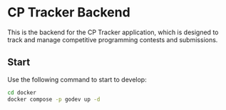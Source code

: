 # CP Tracker Backend
This is the backend for the CP Tracker application, which is designed to track and manage competitive programming contests and submissions.

## Start
Use the following command to start to develop:
```bash
cd docker
docker compose -p godev up -d
```
